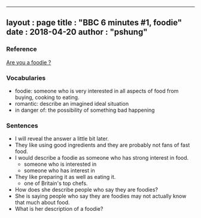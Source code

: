
---
layout  : page
title   : "BBC 6 minutes #1, foodie"
date       : 2018-04-20
author      : "pshung"
---


### Reference
[Are you a foodie ?](http://www.bbc.co.uk/learningenglish/english/features/6-minute-english/ep-180412)

### Vocabularies
* foodie: someone who is very interested in all aspects of food from buying, cooking to eating.
* romantic: describe an imagined ideal situation
* in danger of: the possibility of something bad happening


### Sentences
* I will reveal the answer a little bit later.
* They like using good ingredients and they are probably not fans of fast food.
* I would describe a foodie as someone who has strong interest in food.
	* someone who is interested in 
	* someone who has interest in
* They like preparing it as well as eating it.
	* one of Britain's top chefs.
* How does she describe people who say they are foodies?
* She is saying people who say they are foodies may not actually know that much about food.
* What is her description of a foodie?
<!--stackedit_data:
eyJoaXN0b3J5IjpbMTQ1OTgxNTkxNCw4Mjk4MTIxNzEsLTY5OD
I0MDU3MiwtNjE2NzYyMjY4LC0xNzM4OTM1NzkyLDg1NjAyNTg5
OSwtMTY3MzI1NzU0XX0=
-->